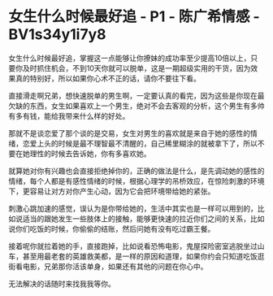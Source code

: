 # 女生什么时候最好追 - P1 - 陈广希情感 - BV1s34y1i7y8

女生什么时候最好追，掌握这一点能够让你撩妹的成功率至少提高10倍以上，只要你及时抓住机会，不到10天你就可以脱单，这是一期超级实用的干货，因为效果真的特别好，所以如果你心术不正的话，请你不要往下看。

直接滑走啊兄弟，想快速脱单的男生啊，一定要认真的看完，因为这些是你现在最欠缺的东西，女生如果喜欢上一个男生，绝对不会去客观的分析，这个男生有多帅有多有钱，能给我带来什么样的好处。

那就不是谈恋爱了那个谈的是交易，女生对男生的喜欢就是来自于她的感性的情绪，恋爱上头的时候是最不理智最不清醒的，自己稀里糊涂的就被拿下了，所以不要在她理性的时候去告诉她，你有多喜欢她。

就算她对你有兴趣也会直接拒绝掉你的，正确的做法是什么，是先调动她的感性的情绪，每个人都是有感性情绪的时候，根据心理学的吊桥效应，在惊险刺激的环境下，更容易让对方对你产生心动，因为它会把环境带给她的紧张。

刺激心跳加速的感觉，误认为是你带给她的，生活中其实也是一样可以用到的，比如说适当的跟她发生一些肢体上的接触，能够更快速的拉近你们之间的关系，比如说你们吃饭的时候，你偷偷的结账，然后问她有没有吃过霸王餐。

接着呢你就拉着她的手，直接跑掉，比如说看恐怖电影，鬼屋探险密室逃脱坐过山车，甚至用最老套的英雄救美都，是一样的原因和道理，如果你约会只知道吃饭逛街看电影，兄弟那你活该单身，如果还有其他的问题在你心中。

无法解决的话随时来找我我等你。